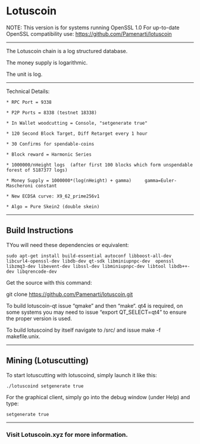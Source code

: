 # Lotuscoin

NOTE:  This version is for systems running OpenSSL 1.0
For up-to-date OpenSSL compatibility use:
https://github.com/Pamenarti/lotuscoin

--------------------------------------------

The Lotuscoin chain is a log structured database.

The money supply is logarithmic.

The unit is log.
 
--------------------------------------------

Technical Details:
```
* RPC Port = 9338

* P2P Ports = 8338 (testnet 18338)

* In Wallet woodcutting = Console, "setgenerate true"

* 120 Second Block Target, Diff Retarget every 1 hour

* 30 Confirms for spendable-coins

* Block reward = Harmonic Series

* 1000000/nHeight logs  (after first 100 blocks which form unspendable forest of 5187377 logs) 

* Money Supply = 1000000*(log(nHeight) + gamma)     gamma=Euler-Mascheroni constant 

* New ECDSA curve: X9_62_prime256v1 

* Algo = Pure Skein2 (double skein) 
```
--------------------------------------------

## Build Instructions

TYou will need these dependencies or equivalent:
```
sudo apt-get install build-essential autoconf libboost-all-dev libcurl4-openssl-dev libdb-dev qt-sdk libminiupnpc-dev  openssl libzmq3-dev libevent-dev libssl-dev libminiupnpc-dev libtool libdb++-dev libqrencode-dev 
```
Get the source with this command:

git clone https://github.com/Pamenarti/lotuscoin.git

To build lotuscoin-qt issue “qmake” and then “make“.  qt4 is required, on some systems you may need to issue “export QT_SELECT=qt4” to ensure the proper version is used.

To build lotuscoind by itself navigate to /src/ and issue make -f makefile.unix.

--------------------------------------------
## Mining (Lotuscutting)

To start lotuscutting with lotuscoind, simply launch it like this: 

```./lotuscoind setgenerate true```

For the graphical client, simply go into the debug window (under Help) and type:

```setgenerate true```

--------------------------------------------


### Visit Lotuscoin.xyz for more information. 
